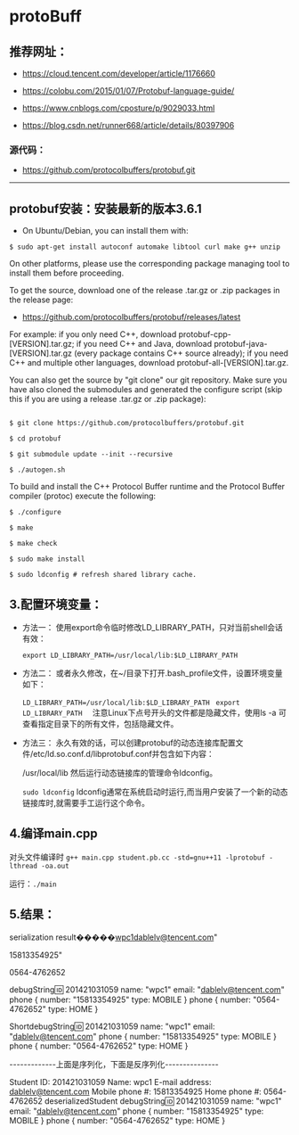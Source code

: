 # protoBuff 

## 推荐网址：
* https://cloud.tencent.com/developer/article/1176660

* https://colobu.com/2015/01/07/Protobuf-language-guide/

* https://www.cnblogs.com/cposture/p/9029033.html

* https://blog.csdn.net/runner668/article/details/80397906
### 源代码：
* https://github.com/protocolbuffers/protobuf.git

---

## protobuf安装：安装最新的版本3.6.1
* On Ubuntu/Debian, you can install them with:

`$ sudo apt-get install autoconf automake libtool curl make g++ unzip`

On other platforms, please use the corresponding package managing tool to install them before proceeding.

To get the source, download one of the release .tar.gz or .zip packages in the release page:

* https://github.com/protocolbuffers/protobuf/releases/latest

For example: if you only need C++, download protobuf-cpp-[VERSION].tar.gz; if you need C++ and Java, download protobuf-java-[VERSION].tar.gz (every package contains C++ source already); if you need C++ and multiple other languages, download protobuf-all-[VERSION].tar.gz.

You can also get the source by "git clone" our git repository. Make sure you have also cloned the submodules and generated the configure script (skip this if you are using a release .tar.gz or .zip package):
```

$ git clone https://github.com/protocolbuffers/protobuf.git

$ cd protobuf

$ git submodule update --init --recursive

$ ./autogen.sh

```
To build and install the C++ Protocol Buffer runtime and the Protocol Buffer compiler (protoc) execute the following:

```
$ ./configure

$ make

$ make check

$ sudo make install

$ sudo ldconfig # refresh shared library cache.

```
## 3.配置环境变量：
* 方法一： 
    使用export命令临时修改LD_LIBRARY_PATH，只对当前shell会话有效：

    `export LD_LIBRARY_PATH=/usr/local/lib:$LD_LIBRARY_PATH`
* 方法二： 
    或者永久修改，在~/目录下打开.bash_profile文件，设置环境变量如下：

    `LD_LIBRARY_PATH=/usr/local/lib:$LD_LIBRARY_PATH ` 
    `export LD_LIBRARY_PATH  `
    注意Linux下点号开头的文件都是隐藏文件，使用ls -a 可查看指定目录下的所有文件，包括隐藏文件。
* 方法三： 
  永久有效的话，可以创建protobuf的动态连接库配置文件/etc/ld.so.conf.d/libprotobuf.conf并包含如下内容：

  /usr/local/lib 
  然后运行动态链接库的管理命令ldconfig。

  `sudo ldconfig`
  ldconfig通常在系统启动时运行,而当用户安装了一个新的动态链接库时,就需要手工运行这个命令。


## 4.编译main.cpp
对头文件编译时 `g++ main.cpp student.pb.cc -std=gnu++11 -lprotobuf -lthread -oa.out`

运行：`./main`

## 5.结果：

serialization result�����wpc1dablelv@tencent.com"

15813354925"

0564-4762652

debugString:id: 201421031059
name: "wpc1"
email: "dablelv@tencent.com"
phone {
  number: "15813354925"
  type: MOBILE
}
phone {
  number: "0564-4762652"
  type: HOME
}

ShortdebugString:id: 201421031059 name: "wpc1" email: "dablelv@tencent.com" phone { number: "15813354925" type: MOBILE } phone { number: "0564-4762652" type: HOME }

-------------上面是序列化，下面是反序列化---------------

Student ID: 201421031059
Name: wpc1
E-mail address: dablelv@tencent.com
Mobile phone #: 15813354925
Home phone #: 0564-4762652
deserializedStudent debugString:id: 201421031059
name: "wpc1"
email: "dablelv@tencent.com"
phone {
  number: "15813354925"
  type: MOBILE
}
phone {
  number: "0564-4762652"
  type: HOME
}
